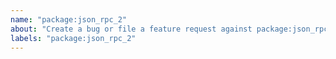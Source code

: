```yaml
---
name: "package:json_rpc_2"
about: "Create a bug or file a feature request against package:json_rpc_2."
labels: "package:json_rpc_2"
---
```

